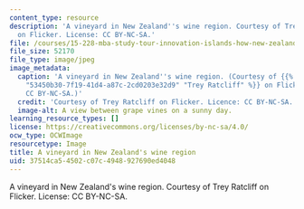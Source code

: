 ```yaml
---
content_type: resource
description: 'A vineyard in New Zealand''s wine region. Courtesy of Trey Ratcliff
  on Flicker. License: CC BY-NC-SA.'
file: /courses/15-228-mba-study-tour-innovation-islands-how-new-zealand-became-a-global-player-in-the-race-to-innovate-spring-2016/37514ca54502c07c4948927690ed4048_15-228s16.jpg
file_size: 52170
file_type: image/jpeg
image_metadata:
  caption: 'A vineyard in New Zealand''s wine region. (Courtesy of {{% resource_link
    "53450b30-7f19-41d4-a87c-2cd0203e32d9" "Trey Ratcliff" %}} on Flicker. License:
    CC BY-NC-SA.)'
  credit: 'Courtesy of Trey Ratcliff on Flicker. Licence: CC BY-NC-SA.'
  image-alt: A view between grape vines on a sunny day.
learning_resource_types: []
license: https://creativecommons.org/licenses/by-nc-sa/4.0/
ocw_type: OCWImage
resourcetype: Image
title: A vineyard in New Zealand's wine region
uid: 37514ca5-4502-c07c-4948-927690ed4048
---
```

A vineyard in New Zealand's wine region. Courtesy of Trey Ratcliff on Flicker. License: CC BY-NC-SA.